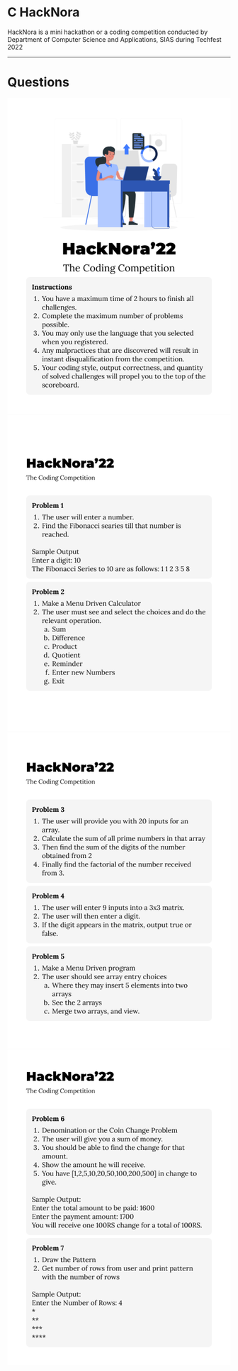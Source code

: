 # C HackNora
HackNora is a mini hackathon or a coding competition conducted by Department of Computer Science and Applications, SIAS during Techfest 2022

-----

# Questions

![](https://raw.githubusercontent.com/shaheem-pp/C-HackNora/main/Instructions.png)
![](https://raw.githubusercontent.com/shaheem-pp/C-HackNora/main/Problem%201-2.png)
![](https://raw.githubusercontent.com/shaheem-pp/C-HackNora/main/Problem%203-5.png)
![](https://raw.githubusercontent.com/shaheem-pp/C-HackNora/main/Problem%206-7.png)
